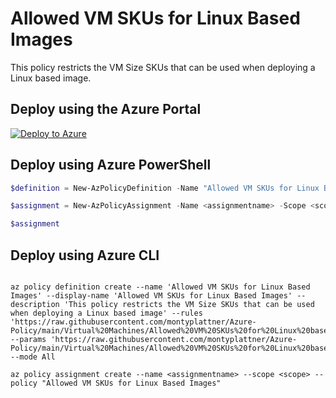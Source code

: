 # Allowed VM SKUs for Linux Based Images

This policy restricts the VM Size SKUs that can be used when deploying a Linux based image.

## Deploy using the Azure Portal

[![Deploy to Azure](http://azuredeploy.net/deploybutton.png)](https://portal.azure.com/#blade/Microsoft_Azure_Policy/CreatePolicyDefinitionBlade/uri/https%3A%2F%2Fraw.githubusercontent.com%2Fmontyplattner%2FAzure-Policy%2Fmain%2FVirtual%2520Machines%2FAllowed%2520VM%2520SKUs%2520for%2520Linux%2520based%2520Images%2Fazurepolicy.json)

## Deploy using Azure PowerShell

````powershell
$definition = New-AzPolicyDefinition -Name "Allowed VM SKUs for Linux Based Images" -DisplayName "Allowed VM SKUs for Linux Based Images" -description "This policy restricts the VM Size SKUs that can be used when deploying a Linux based image" -Policy 'https://raw.githubusercontent.com/montyplattner/Azure-Policy/main/Virtual%20Machines/Allowed%20VM%20SKUs%20for%20Linux%20based%20Images/azurepolicy.rules.json' -Parameter 'https://raw.githubusercontent.com/montyplattner/Azure-Policy/main/Virtual%20Machines/Allowed%20VM%20SKUs%20for%20Linux%20based%20Images/azurepolicy.parameters.json' -Mode All

$assignment = New-AzPolicyAssignment -Name <assignmentname> -Scope <scope>  -PolicyDefinition $definition

$assignment 
````

## Deploy using Azure CLI

````cli

az policy definition create --name 'Allowed VM SKUs for Linux Based Images' --display-name 'Allowed VM SKUs for Linux Based Images' --description 'This policy restricts the VM Size SKUs that can be used when deploying a Linux based image' --rules 'https://raw.githubusercontent.com/montyplattner/Azure-Policy/main/Virtual%20Machines/Allowed%20VM%20SKUs%20for%20Linux%20based%20Images/azurepolicy.rules.json' --params 'https://raw.githubusercontent.com/montyplattner/Azure-Policy/main/Virtual%20Machines/Allowed%20VM%20SKUs%20for%20Linux%20based%20Images/azurepolicy.parameters.json' --mode All

az policy assignment create --name <assignmentname> --scope <scope> --policy "Allowed VM SKUs for Linux Based Images" 

````